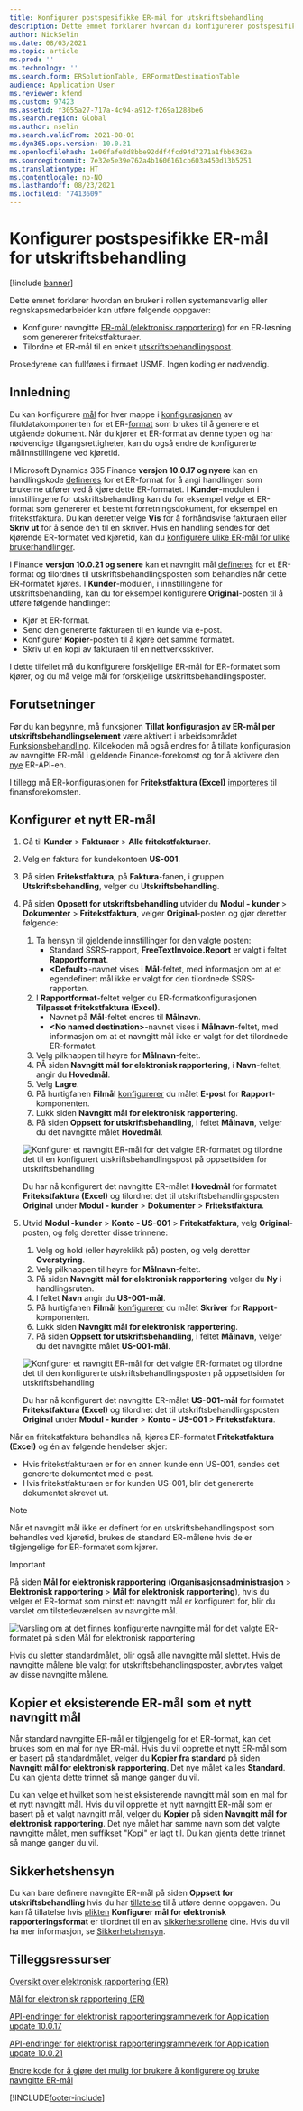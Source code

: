 ```yaml
---
title: Konfigurer postspesifikke ER-mål for utskriftsbehandling
description: Dette emnet forklarer hvordan du konfigurerer postspesifikke mål for utskriftsbehandling for et ER-format (Elektronisk rapportering) som er konfigurert til å generere utgående dokumenter.
author: NickSelin
ms.date: 08/03/2021
ms.topic: article
ms.prod: ''
ms.technology: ''
ms.search.form: ERSolutionTable, ERFormatDestinationTable
audience: Application User
ms.reviewer: kfend
ms.custom: 97423
ms.assetid: f3055a27-717a-4c94-a912-f269a1288be6
ms.search.region: Global
ms.author: nselin
ms.search.validFrom: 2021-08-01
ms.dyn365.ops.version: 10.0.21
ms.openlocfilehash: 1e06fafe8d8bbe92ddf4fcd94d7271a1fbb6362a
ms.sourcegitcommit: 7e32e5e39e762a4b1606161cb603a450d13b5251
ms.translationtype: HT
ms.contentlocale: nb-NO
ms.lasthandoff: 08/23/2021
ms.locfileid: "7413609"
---
```

# <a name="configure-print-management-record-specific-er-destinations"></a>Konfigurer postspesifikke ER-mål for utskriftsbehandling

[!include [banner](../includes/banner.md)]

Dette emnet forklarer hvordan en bruker i rollen systemansvarlig eller regnskapsmedarbeider kan utføre følgende oppgaver:

- Konfigurer navngitte [ER-mål (elektronisk rapportering)](general-electronic-reporting.md) for en ER-løsning som genererer fritekstfakturaer.
- Tilordne et ER-mål til en enkelt [utskriftsbehandlingspost](document-reporting-services.md).

Prosedyrene kan fullføres i firmaet USMF. Ingen koding er nødvendig.

## <a name="introduction"></a>Innledning

Du kan konfigurere [mål](electronic-reporting-destinations.md) for hver mappe i [konfigurasjonen](general-electronic-reporting.md#Configuration) av filutdatakomponenten for et ER-[format](general-electronic-reporting.md#FormatComponentOutbound) som brukes til å generere et utgående dokument. Når du kjører et ER-format av denne typen og har nødvendige tilgangsrettigheter, kan du også endre de konfigurerte målinnstillingene ved kjøretid.

I Microsoft Dynamics 365 Finance **versjon 10.0.17 og nyere** kan en handlingskode [defineres](er-apis-app10-0-17.md) for et ER-format for å angi handlingen som brukerne utfører ved å kjøre dette ER-formatet. I **Kunder**-modulen i innstillingene for utskriftsbehandling kan du for eksempel velge et ER-format som genererer et bestemt forretningsdokument, for eksempel en fritekstfaktura. Du kan deretter velge **Vis** for å forhåndsvise fakturaen eller **Skriv ut** for å sende den til en skriver. Hvis en handling sendes for det kjørende ER-formatet ved kjøretid, kan du [konfigurere ulike ER-mål for ulike brukerhandlinger](er-action-dependent-destinations.md).

I Finance **versjon 10.0.21 og senere** kan et navngitt mål [defineres](er-apis-app10-0-21.md) for et ER-format og tilordnes til utskriftsbehandlingsposten som behandles når dette ER-formatet kjøres. I **Kunder**-modulen, i innstillingene for utskriftsbehandling, kan du for eksempel konfigurere **Original**-posten til å utføre følgende handlinger:

- Kjør et ER-format.
- Send den genererte fakturaen til en kunde via e-post.
- Konfigurer **Kopier**-posten til å kjøre det samme formatet.
- Skriv ut en kopi av fakturaen til en nettverksskriver.

I dette tilfellet må du konfigurere forskjellige ER-mål for ER-formatet som kjører, og du må velge mål for forskjellige utskriftsbehandlingsposter.

## <a name="prerequisites"></a>Forutsetninger

Før du kan begynne, må funksjonen **Tillat konfigurasjon av ER-mål per utskriftsbehandlingselement** være aktivert i arbeidsområdet [Funksjonsbehandling](../../fin-ops/get-started/feature-management/feature-management-overview.md#the-feature-management-workspace). Kildekoden må også endres for å tillate konfigurasjon av navngitte ER-mål i gjeldende Finance-forekomst og for å aktivere den [nye](er-apis-app10-0-21.md) ER-API-en.

I tillegg må ER-konfigurasjonen for **Fritekstfaktura (Excel)** [importeres](er-download-configurations-global-repo.md) til finansforekomsten.

## <a name="configure-a-new-er-destination"></a>Konfigurer et nytt ER-mål

1. Gå til **Kunder** \> **Fakturaer** \> **Alle fritekstfakturaer**.
2. Velg en faktura for kundekontoen **US-001**.
3. På siden **Fritekstfaktura**, på **Faktura**-fanen, i gruppen **Utskriftsbehandling**, velger du **Utskriftsbehandling**.
4. På siden **Oppsett for utskriftsbehandling** utvider du **Modul - kunder** \> **Dokumenter** \> **Fritekstfaktura**, velger **Original**-posten og gjør deretter følgende:

    1.  Ta hensyn til gjeldende innstillinger for den valgte posten:
        -   Standard SSRS-rapport, **FreeTextInvoice.Report** er valgt i feltet **Rapportformat**.
        -   **\<Default\>**-navnet vises i **Mål**-feltet, med informasjon om at et egendefinert mål ikke er valgt for den tilordnede SSRS-rapporten. 
    2.  I **Rapportformat**-feltet velger du ER-formatkonfigurasjonen **Tilpasset fritekstfaktura (Excel)**.
        -   Navnet på **Mål**-feltet endres til **Målnavn**.
        -   **\<No named destination\>**-navnet vises i **Målnavn**-feltet, med informasjon om at et navngitt mål ikke er valgt for det tilordnede ER-formatet.
    3.  Velg pilknappen til høyre for **Målnavn**-feltet.    
    4. PÅ siden **Navngitt mål for elektronisk rapportering**, i **Navn**-feltet, angir du **Hovedmål**.
    5. Velg **Lagre**.
    6. På hurtigfanen **Filmål** [konfigurerer](er-destination-type-email.md) du målet **E-post** for **Rapport**-komponenten.
    7. Lukk siden **Navngitt mål for elektronisk rapportering**.
    8. På siden **Oppsett for utskriftsbehandling**, i feltet **Målnavn**, velger du det navngitte målet **Hovedmål**.

    ![Konfigurer et navngitt ER-mål for det valgte ER-formatet og tilordne det til en konfigurert utskriftsbehandlingspost på oppsettsiden for utskriftsbehandling](./media/er-named-destinations-01.gif)

    Du har nå konfigurert det navngitte ER-målet **Hovedmål** for formatet **Fritekstfaktura (Excel)** og tilordnet det til utskriftsbehandlingsposten **Original** under **Modul - kunder** \> **Dokumenter** \> **Fritekstfaktura**.

5. Utvid **Modul -kunder** \> **Konto - US-001** \> **Fritekstfaktura**, velg **Original**-posten, og følg deretter disse trinnene:

    1. Velg og hold (eller høyreklikk på) posten, og velg deretter **Overstyring**.
    2. Velg pilknappen til høyre for **Målnavn**-feltet.
    3. På siden **Navngitt mål for elektronisk rapportering** velger du **Ny** i handlingsruten.
    4. I feltet **Navn** angir du **US-001-mål**.
    5. På hurtigfanen **Filmål** [konfigurerer](er-destination-type-print.md) du målet **Skriver** for **Rapport**-komponenten.
    6. Lukk siden **Navngitt mål for elektronisk rapportering**.
    7. På siden **Oppsett for utskriftsbehandling**, i feltet **Målnavn**, velger du det navngitte målet **US-001-mål**.

    ![Konfigurer et navngitt ER-mål for det valgte ER-formatet og tilordne det til den konfigurerte utskriftsbehandlingsposten på oppsettsiden for utskriftsbehandling](./media/er-named-destinations-02.gif)

    Du har nå konfigurert det navngitte ER-målet **US-001-mål** for formatet **Fritekstfaktura (Excel)** og tilordnet det til utskriftsbehandlingsposten **Original** under **Modul - kunder** \> **Konto - US-001** \> **Fritekstfaktura**.

Når en fritekstfaktura behandles nå, kjøres ER-formatet **Fritekstfaktura (Excel)** og én av følgende hendelser skjer:

- Hvis fritekstfakturaen er for en annen kunde enn US-001, sendes det genererte dokumentet med e-post.
- Hvis fritekstfakturaen er for kunden US-001, blir det genererte dokumentet skrevet ut.

> [!NOTE]
> Når et navngitt mål ikke er definert for en utskriftsbehandlingspost som behandles ved kjøretid, brukes de standard ER-målene hvis de er tilgjengelige for ER-formatet som kjører.

> [!IMPORTANT]
> På siden **Mål for elektronisk rapportering** (**Organisasjonsadministrasjon** \> **Elektronisk rapportering** \> **Mål for elektronisk rapportering**), hvis du velger et ER-format som minst ett navngitt mål er konfigurert for, blir du varslet om tilstedeværelsen av navngitte mål.
>
> ![Varsling om at det finnes konfigurerte navngitte mål for det valgte ER-formatet på siden Mål for elektronisk rapportering](./media/er-named-destinations-03.png)
>
> Hvis du sletter standardmålet, blir også alle navngitte mål slettet. Hvis de navngitte målene ble valgt for utskriftsbehandlingsposter, avbrytes valget av disse navngitte målene.

## <a name="copy-an-existing-er-destination-as-a-new-named-destination"></a>Kopier et eksisterende ER-mål som et nytt navngitt mål

Når standard navngitte ER-mål er tilgjengelig for et ER-format, kan det brukes som en mal for nye ER-mål. Hvis du vil opprette et nytt ER-mål som er basert på standardmålet, velger du **Kopier fra standard** på siden **Navngitt mål for elektronisk rapportering**. Det nye målet kalles **Standard**. Du kan gjenta dette trinnet så mange ganger du vil.

Du kan velge et hvilket som helst eksisterende navngitt mål som en mal for et nytt navngitt mål. Hvis du vil opprette et nytt navngitt ER-mål som er basert på et valgt navngitt mål, velger du **Kopier** på siden **Navngitt mål for elektronisk rapportering**. Det nye målet har samme navn som det valgte navngitte målet, men suffikset "Kopi" er lagt til. Du kan gjenta dette trinnet så mange ganger du vil.

## <a name="security-considerations"></a>Sikkerhetshensyn

Du kan bare definere navngitte ER-mål på siden **Oppsett for utskriftsbehandling** hvis du har [tillatelse](../sysadmin/role-based-security.md#permissions) til å utføre denne oppgaven. Du kan få tillatelse hvis [plikten](../sysadmin/role-based-security.md#duties) **Konfigurer mål for elektronisk rapporteringsformat** er tilordnet til en av [sikkerhetsrollene](../sysadmin/role-based-security.md#security-roles) dine. Hvis du vil ha mer informasjon, se [Sikkerhetshensyn](electronic-reporting-destinations.md#security-considerations).

## <a name="additional-resources"></a>Tilleggsressurser

[Oversikt over elektronisk rapportering (ER)](general-electronic-reporting.md)

[Mål for elektronisk rapportering (ER)](electronic-reporting-destinations.md)

[API-endringer for elektronisk rapporteringsrammeverk for Application update 10.0.17](er-apis-app10-0-17.md)

[API-endringer for elektronisk rapporteringsrammeverk for Application update 10.0.21](er-apis-app10-0-21.md)

[Endre kode for å gjøre det mulig for brukere å konfigurere og bruke navngitte ER-mål](er-api-named-destinations.md)

[!INCLUDE[footer-include](../../../includes/footer-banner.md)]
